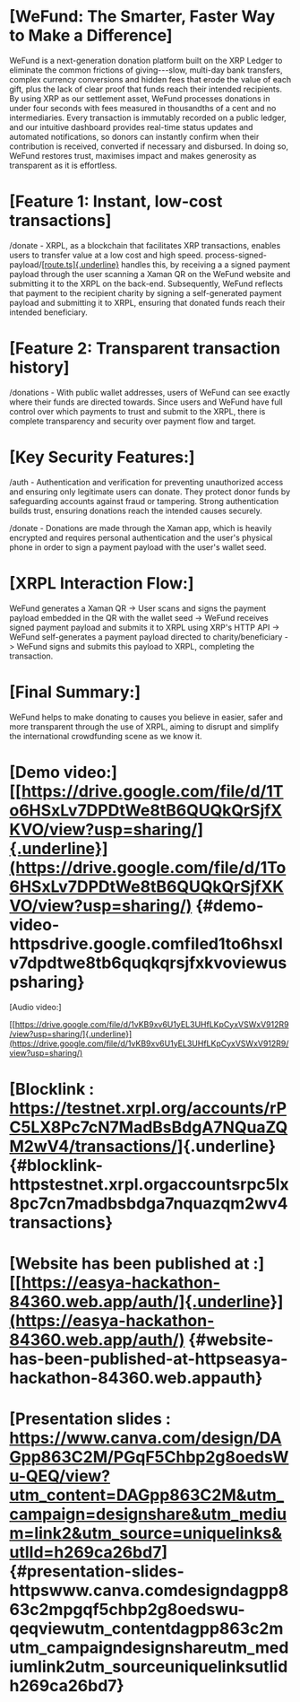 # [WeFund: The Smarter, Faster Way to Make a Difference]

WeFund is a next-generation donation platform built on the XRP Ledger to
eliminate the common frictions of giving---slow, multi-day bank
transfers, complex currency conversions and hidden fees that erode the
value of each gift, plus the lack of clear proof that funds reach their
intended recipients. By using XRP as our settlement asset, WeFund
processes donations in under four seconds with fees measured in
thousandths of a cent and no intermediaries. Every transaction is
immutably recorded on a public ledger, and our intuitive dashboard
provides real-time status updates and automated notifications, so donors
can instantly confirm when their contribution is received, converted if
necessary and disbursed. In doing so, WeFund restores trust, maximises
impact and makes generosity as transparent as it is effortless.

# [Feature 1: Instant, low-cost transactions]

/donate - XRPL, as a blockchain that facilitates XRP transactions,
enables users to transfer value at a low cost and high speed.
process-signed-payload/[[route.ts]{.underline}](http://route.ts) handles
this, by receiving a a signed payment payload through the user scanning
a Xaman QR on the WeFund website and submitting it to the XRPL on the
back-end. Subsequently, WeFund reflects that payment to the recipient
charity by signing a self-generated payment payload and submitting it to
XRPL, ensuring that donated funds reach their intended beneficiary.

# [Feature 2: Transparent transaction history]

/donations - With public wallet addresses, users of WeFund can see
exactly where their funds are directed towards. Since users and WeFund
have full control over which payments to trust and submit to the XRPL,
there is complete transparency and security over payment flow and
target.

# 

# 

# [Key Security Features:]
/auth - Authentication and verification for preventing unauthorized
access and ensuring only legitimate users can donate. They protect donor
funds by safeguarding accounts against fraud or tampering. Strong
authentication builds trust, ensuring donations reach the intended
causes securely.

/donate - Donations are made through the Xaman app, which is heavily
encrypted and requires personal authentication and the user's physical
phone in order to sign a payment payload with the user's wallet seed.

# [XRPL Interaction Flow:]

WeFund generates a Xaman QR -\> User scans and signs the payment payload
embedded in the QR with the wallet seed -\> WeFund receives signed
payment payload and submits it to XRPL using XRP's HTTP API -\> WeFund
self-generates a payment payload directed to charity/beneficiary -\>
WeFund signs and submits this payload to XRPL, completing the
transaction.

# [Final Summary:]

WeFund helps to make donating to causes you believe in easier, safer and
more transparent through the use of XRPL, aiming to disrupt and simplify
the international crowdfunding scene as we know it.

# [Demo video:] [[https://drive.google.com/file/d/1To6HSxLv7DPDtWe8tB6QUQkQrSjfXKVO/view?usp=sharing/]{.underline}](https://drive.google.com/file/d/1To6HSxLv7DPDtWe8tB6QUQkQrSjfXKVO/view?usp=sharing/) {#demo-video-httpsdrive.google.comfiled1to6hsxlv7dpdtwe8tb6quqkqrsjfxkvoviewuspsharing}

[Audio video:]

[[https://drive.google.com/file/d/1vKB9xv6U1yEL3UHfLKpCyxVSWxV912R9/view?usp=sharing/]{.underline}](https://drive.google.com/file/d/1vKB9xv6U1yEL3UHfLKpCyxVSWxV912R9/view?usp=sharing/)

# [Blocklink : <https://testnet.xrpl.org/accounts/rPC5LX8Pc7cN7MadBsBdgA7NQuaZQM2wV4/transactions/>]{.underline} {#blocklink-httpstestnet.xrpl.orgaccountsrpc5lx8pc7cn7madbsbdga7nquazqm2wv4transactions}

# [Website has been published at :] [[https://easya-hackathon-84360.web.app/auth/]{.underline}](https://easya-hackathon-84360.web.app/auth/) {#website-has-been-published-at-httpseasya-hackathon-84360.web.appauth}

# [Presentation slides : <https://www.canva.com/design/DAGpp863C2M/PGqF5Chbp2g8oedsWu-QEQ/view?utm_content=DAGpp863C2M&utm_campaign=designshare&utm_medium=link2&utm_source=uniquelinks&utlId=h269ca26bd7>] {#presentation-slides-httpswww.canva.comdesigndagpp863c2mpgqf5chbp2g8oedswu-qeqviewutm_contentdagpp863c2mutm_campaigndesignshareutm_mediumlink2utm_sourceuniquelinksutlidh269ca26bd7}

